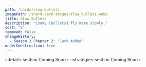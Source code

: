 ```yaml
---
path: /cards/slow-bullets
imagePath: /shard-card-images/slow_bullets.webp
title: Slow Bullets
description: "Enemy [Bullets] fly more slowly."
cost: "5"
removed: false
changeHistory:
  - Season 1 Chapter 2: "Card Added"
underConstruction: true
---
```

::details-section
Coming Soon
::
::strategies-section
Coming Soon
::